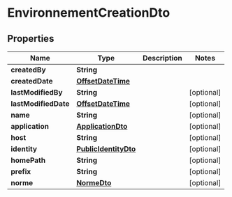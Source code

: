 # EnvironnementCreationDto

## Properties
Name | Type | Description | Notes
------------ | ------------- | ------------- | -------------
**createdBy** | **String** |  | 
**createdDate** | [**OffsetDateTime**](OffsetDateTime.md) |  | 
**lastModifiedBy** | **String** |  |  [optional]
**lastModifiedDate** | [**OffsetDateTime**](OffsetDateTime.md) |  |  [optional]
**name** | **String** |  |  [optional]
**application** | [**ApplicationDto**](ApplicationDto.md) |  |  [optional]
**host** | **String** |  |  [optional]
**identity** | [**PublicIdentityDto**](PublicIdentityDto.md) |  |  [optional]
**homePath** | **String** |  |  [optional]
**prefix** | **String** |  |  [optional]
**norme** | [**NormeDto**](NormeDto.md) |  |  [optional]
